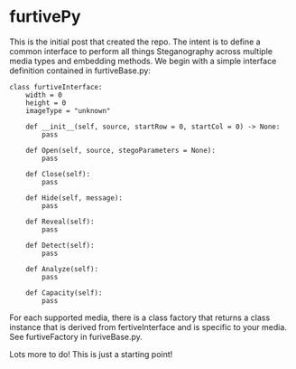 # furtivePy

This is the initial post that created the repo.  The intent is to define a common interface to perform all things Steganography across multiple media types and embedding methods.  We begin with a simple interface definition contained in furtiveBase.py:

    class furtiveInterface:
        width = 0
        height = 0
        imageType = "unknown"

        def __init__(self, source, startRow = 0, startCol = 0) -> None:
            pass

        def Open(self, source, stegoParameters = None):        
            pass

        def Close(self):        
            pass

        def Hide(self, message):
            pass

        def Reveal(self):
            pass

        def Detect(self):
            pass

        def Analyze(self):
            pass

        def Capacity(self):
            pass

For each supported media, there is a class factory that returns a class instance that is derived from fertiveInterface and is specific to your media.  See furtiveFactory in furiveBase.py.

Lots more to do!  This is just a starting point!
